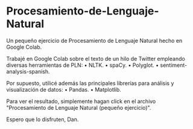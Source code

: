 # Procesamiento-de-Lenguaje-Natural
Un pequeño ejercicio de Procesamiento de Lenguaje Natural hecho en Google Colab.

Trabajé en Google Colab sobre el texto de un hilo de Twitter empleando diversas herramientas de PLN:
• NLTK.
• spaCy.
• Polyglot.
• sentiment-analysis-spanish.

Por supuesto, utilicé además las principales librerías para análisis y visualización de datos:
• Pandas.
• Matplotlib.

Para ver el resultado, simplemente hagan click en el archivo "Procesamiento de Lenguaje Natural (pequeño ejercicio)".

Espero que lo disfruten,
Dan.
